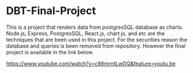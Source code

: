 # DBT-Final-Project

This is a project that renders data from postgresSQL database as charts.
Node.js, Express, PostgresSQL, React.js, chart.js, and etc are the techniques that are been used in this project.
For the securities reason the database and queries is been removed from repository.
However the final project is available in the link below.

https://www.youtube.com/watch?v=c86mrntLwDQ&feature=youtu.be

